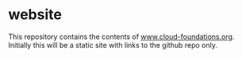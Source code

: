 # website

This repository contains the contents of www.cloud-foundations.org. Initially this will
be a static site with links to the github repo only.
